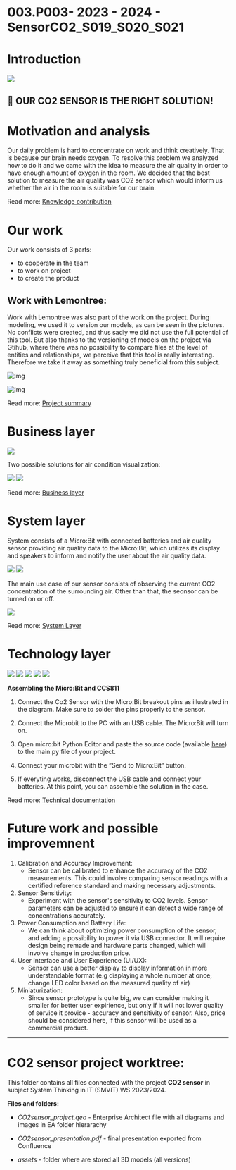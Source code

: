 # 003.P003- 2023 - 2024 - SensorCO2_S019_S020_S021

# Introduction

![](assets/img/image.jpg)

## 📢 OUR CO2 SENSOR IS THE RIGHT SOLUTION!

# Motivation and analysis

Our daily problem is hard to concentrate on work and think creatively. That is because our brain needs oxygen. To resolve this problem we analyzed how to do it and we came with the idea to measure the air quality in order to have enough amount of oxygen in the room. We decided that the best solution to measure the air quality was CO2 sensor which would inform us whether the air in the room is suitable for our brain.

Read more: [Knowledge contribution](assets/pdfs/STHOutcomes-02.Knowledge%20contribution%20(2023-2024-S019-S020-S021)-300124-202817.pdf)

# Our work

Our work consists of 3 parts:

- to cooperate in the team
- to work on project
- to create the product

## Work with Lemontree:

Work with Lemontree was also part of the work on the project. During modeling, we used it to version our models, as can be seen in the pictures. No conflicts were created, and thus sadly we did not use the full potential of this tool. But also thanks to the versioning of models on the project via Gtihub, where there was no possibility to compare files at the level of entities and relationships, we perceive that this tool is really interesting. Therefore we take it away as something truly beneficial from this subject.

![img](assets/img/image%20(12).png)

![img](assets/img/image%20(13).png)

Read more: [Project summary](assets/pdfs/STHOutcomes-01.Project%20summary%20(2023-2024-S019-S020-S021)-300124-202729.pdf)

# Business layer

![](assets/img/image%20(1).jpg)

Two possible solutions for air condition visualization:

![](assets/img/image%20(2).jpg)
![](assets/img/image%20(3).jpg)


Read more: [Business layer](assets/pdfs/STHOutcomes-03.Business%20layer%20(2023-2024-S019-S020-S021)-300124-202824.pdf)

# System layer

System consists of a Micro:Bit with connected batteries and air quality sensor providing air quality data to the Micro:Bit, which utilizes its display and speakers to inform and notify the user about the air quality data.

![](assets/img/image%20(4).jpg)
![](assets/img/image%20(5).jpg)


The main use case of our sensor consists of observing the current CO2 concentration of the surrounding air. Other than that, the seonsor can be turned on or off.

![](assets/img/image%20(6).jpg)


Read more: [System Layer](assets/pdfs/STHOutcomes-04.System%20Layer%20(2023-2024-S019-S020-S021)-300124-202828.pdf)

# Technology layer

![](assets/img/image%20(7).jpg)
![](assets/img/image%20(8).jpg)
![](assets/img/image%20(9).jpg)
![](assets/img/image%20(10).jpg)
![](assets/img/image%20(11).jpg)


**Assembling the Micro:Bit and CCS811**

1. Connect the Co2 Sensor with the Micro:Bit breakout pins as illustrated in the diagram. Make sure to solder the pins properly to the sensor.

2. Connect the Microbit to the PC with an USB cable. The Micro:Bit will turn on.

3. Open micro:bit Python Editor and paste the source code (available [here](https://systemthinking-in-it.atlassian.net/wiki/spaces/STHOutcomes/pages/46497799/05.Technical+documentation+2023-2024-S019-S020-S021#Code)) to the main.py file of your project.

4. Connect your microbit with the “Send to Micro:Bit“ button.

5. If everyting works, disconnect the USB cable and connect your batteries. At this point, you can assemble the solution in the case.

Read more: [Technical documentation](assets/pdfs/STHOutcomes-05.Technical%20documentation%20(2023-2024-S019-S020-S021)-300124-202830.pdf)

# Future work and possible improvemnent

1. Calibration and Accuracy Improvement:
    * Sensor can be calibrated to enhance the accuracy of the CO2 measurements. This could involve comparing sensor readings with a certified reference standard and making necessary adjustments.
2. Sensor Sensitivity:
    * Experiment with the sensor's sensitivity to CO2 levels. Sensor parameters can be adjusted to ensure it can detect a wide range of concentrations accurately.
3. Power Consumption and Battery Life:
    * We can think about optimizing power consumption of the sensor, and adding a possibility to power it via USB connector. It will require design being remade and hardware parts changed, which will involve change in production price.
4. User Interface and User Experience (UI/UX):
    * Sensor can use a better display to display information in more understandable format (e.g displaying a whole number at once, change LED color based on the measured quality of air)
5. Miniaturization:
    * Since sensor prototype is quite big, we can consider making it smaller for better user expirience, but only if it will not lower quality of service it provice - accuracy and sensitivity of sensor. Also, price should be considered here, if this sensor will be used as a commercial product.


---

# CO2 sensor project worktree:

This folder contains all files connected with the project **CO2 sensor** in subject System Thinking in IT (SMVIT) WS 2023/2024.

**Files and folders:**

* *CO2sensor_project.qea* - Enterprise Architect file with all diagrams and images in EA folder hierarachy

* *CO2sensor_presentation.pdf* - final presentation exported from Confluence

* *assets* - folder where are stored all 3D models (all versions)

